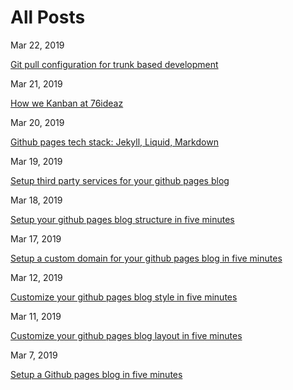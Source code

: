 # All Posts

Mar 22, 2019

[Git pull configuration for trunk based development](https://aregsar.com/blog/2019/git-pull-configuration-for-trunk-based-development)

Mar 21, 2019

[How we Kanban at 76ideaz](https://aregsar.com/blog/2019/how-we-kanban-at-76ideaz)

Mar 20, 2019

[Github pages tech stack: Jekyll, Liquid, Markdown](https://aregsar.com/blog/2019/github-pages-tech-stack-jekyll-markdown-liquid)

Mar 19, 2019

[Setup third party services for your github pages blog](https://aregsar.com/blog/2019/how-to-setup-third-party-services-for-your-github-pages-blog)

Mar 18, 2019

[Setup your github pages blog structure in five minutes](https://aregsar.com/blog/2019/how-to-setup-your-github-pages-blog-structure-in-five-minutes)

Mar 17, 2019

[Setup a custom domain for your github pages blog in five minutes](https://aregsar.com/blog/2019/how-to-setup-a-custom-domain-for-your-github-pages-blog-in-five-minutes)

Mar 12, 2019

[Customize your github pages blog style in five minutes](https://aregsar.com/blog/2019/how-to-customize-your-github-pages-blog-style-in-five-minutes)

Mar 11, 2019

[Customize your github pages blog layout in five minutes](https://aregsar.com/blog/2019/how-to-customize-your-github-pages-blog-layout-in-five-minutes)

Mar 7, 2019

[Setup a Github pages blog in five minutes](https://aregsar.com/blog/2019/how-to-setup-a-github-pages-blog-in-five-minutes)